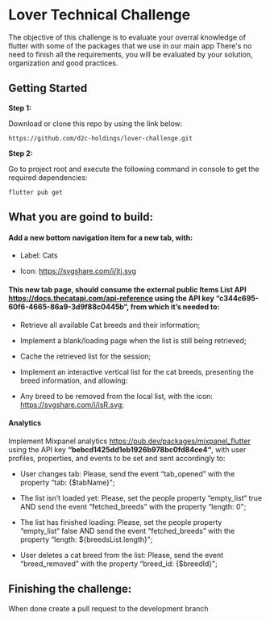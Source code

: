 # Lover Technical Challenge

The objective of this challenge is to evaluate your overral knowledge of flutter with some of the packages that we use in our main app
There's no need to finish all the requirements, you will be evaluated by your solution, organization and good practices.

## Getting Started

**Step 1:**

Download or clone this repo by using the link below:

```
https://github.com/d2c-holdings/lover-challenge.git
```

**Step 2:**

Go to project root and execute the following command in console to get the required dependencies: 

```
flutter pub get 
```

## What you are goind to build:

#### Add a new bottom navigation item for a new tab, with:

- Label: Cats

- Icon: https://svgshare.com/i/jtj.svg

#### This new tab page, should consume the external public Items List API https://docs.thecatapi.com/api-reference using the API key **“c344c695-60f6-4665-86a9-3d9f88c0445b“**, from which it’s needed to:

- Retrieve all available Cat breeds and their information;

- Implement a blank/loading page when the list is still being retrieved;

- Cache the retrieved list for the session;

- Implement an interactive vertical list for the cat breeds, presenting the breed information, and allowing:

- Any breed to be removed from the local list, with the icon: https://svgshare.com/i/jsR.svg;

#### Analytics

Implement Mixpanel analytics https://pub.dev/packages/mixpanel_flutter
using the API key **“bebcd1425dd1eb1926b978bc0fd84ce4“**, with user profiles, properties, and events to be set and sent accordingly to:

- User changes tab: Please, send the event “tab_opened” with the property “tab: {$tabName}";

- The list isn’t loaded yet: Please, set the people property “empty_list“ true AND send the event “fetched_breeds” with the property “length: 0";

- The list has finished loading: Please, set the people property “empty_list“ false AND send the event “fetched_breeds” with the property “length: ${breedsList.length}";

- User deletes a cat breed from the list: Please, send the event “breed_removed” with the property “breed_id: {$breedId}";

## Finishing the challenge:

When done create a pull request to the development branch
